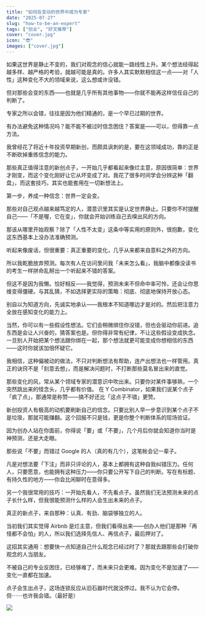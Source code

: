 ```yaml
---
title: "如何在变动的世界中成为专家"
date: "2025-07-27"
slug: "how-to-be-an-expert"
tags: ["创业", "好文推荐"]
cover: "cover.jpg"
icon: "😎"
images: ["cover.jpg"]
---
```

如果这世界是静止不变的，我们对观念的信心就能一路线性上升。某个想法经得起越多样、越严格的考验，就越可能是真的。许多人其实默默相信这一点——对「人性」这种变化不大的领域来说，这么想或许没错。



但对那些会变的东西——也就是几乎所有其他事物——你就不能再这样信任自己的判断了。



专家之所以会错，往往是因为他们精通的，是一个早已过期的世界。



有办法避免这种情况吗？能不能不被过时信念困住？答案是——可以，但得靠一点方法。



我曾经花了将近十年投资早期新创，而颇具讽刺的是，要在这领域成功，靠的正是不断砍掉重练信念的能力。



那些真正值得注意的新创点子，一开始几乎都看起来像烂主意，原因很简单：世界才刚变，而这个变化刚好让它从坏变成了对。我花了很多时间学会分辨这种「翻盘」，而这套技巧，其实也能套用在一切新想法上。



第一步，养成一种信念：世界一定会变。



那些对自己观点越来越笃定的人，潜意识里其实是认定世界静止。只要你不时提醒自己——「不是喔，它在变」，你就会开始训练自己去嗅出风的方向。



那该从哪里开始观察？除了「人性不太变」这条中等实用的原则外，很抱歉，变化这东西基本上没办法准确预测。



听起来像废话，但很重要：真正重要的变化，几乎从来都来自意料之外的方向。



所以我乾脆放弃预测。每次有人在访问里问我「未来怎么看」，我脑中都像没读书的考生一样拼命乱掰出一个听起来不错的答案。



但这不是因为我懒。恰好相反——我觉得，预测未来不但命中率可怜，还会让你思维变得僵硬。与其乱猜，不如选择更实际的策略：彻底、彻底地保持开放心态。



别自以为知道方向，先诚实地承认——我根本不知道哪边才是对的。然后把注意力全放在感知变化的能力上。



当然，你可以有一些假设性想法。它们会稍微绑住你没错，但也会驱动你前进。追东西是会让人兴奋的，猜答案也是。但你得非常有纪律，不让这些假设变成执念。
一旦别人开始把某个想法跟你绑在一起，那个想法就更可能变成你想相信的东西——这时你就该加倍怀疑它。



我相信，这种偏被动的做法，不只对判断想法有帮助，连产出想法也一样管用。真正的诀窍不是「刻意去想」，而是解决问题时，不打断那些莫名冒出来的直觉。



那些变化的风，常从某个领域专家的潜意识中吹出来。只要你对某件事够熟，一个突然跳出来的怪念头，几乎都有价值。
在 Y Combinator，如果我们说某个点子「疯了点」，那通常是称赞——搞不好还比「这点子不错」更赞。



新创投资人有极高的动机要刷新自己的信念。只要比别人早一步意识到某个点子不是垃圾，那就可能赚翻。这个回报不只是钱，更是你整个判断体系的现场验证。



因为创办人站在你面前，你得说「要」或「不要」，几个月后你就会知道你当时是神预测，还是大走眼。



那些说「不要」而错过 Google 的人（真的有几个），这笔帐会记一辈子。



凡是对想法要「下注」而非只评论的人，基本上都拥有这种自我纠错压力。任何人，只要愿意，也能拥有这种压力——你只要公开写下自己的判断。写在有标题、有持久性的地方——你会比闲聊时在意得多。



另一个我很常用的技巧：一开始先看人，不先看点子。虽然我们无法预测未来的点子长什么样，但我很能预测什么样的人会生出未来的点子。



真正的新点子，来自那种：认真、有劲、脑袋够独立的人。



当初我们其实觉得 Airbnb 是烂主意，但我们看得出来——创办人他们是那种「再怪都不会怕」的人，所以我们选择先信人、再信点子，最后押对了。



这招其实通用：想要快一点知道自己什么观念已经过时了？那就去跟那些会打破你观念的人当朋友。



不被自己的专业反困住，已经够难了，而未来只会更难。因为变化不是加速了——变化一直都在加速。



点子会生出点子，这场连锁反应从旧石器时代就没停过。我不认为它会停。
但⋯⋯也许我会错。（最好是）




![](https://prod-files-secure.s3.us-west-2.amazonaws.com/112d0858-5090-4d34-a606-b75eb8d65fd2/46476355-9cf3-4e99-9b7a-3531bc426380/1000202064.png?X-Amz-Algorithm=AWS4-HMAC-SHA256&X-Amz-Content-Sha256=UNSIGNED-PAYLOAD&X-Amz-Credential=ASIAZI2LB4663VGRA57S%2F20250918%2Fus-west-2%2Fs3%2Faws4_request&X-Amz-Date=20250918T231159Z&X-Amz-Expires=3600&X-Amz-Security-Token=IQoJb3JpZ2luX2VjEEoaCXVzLXdlc3QtMiJHMEUCIQCF46SQxysfmTQSnmfAmztIDML%2BYeP0wTv5jvbko8UZhwIgWp8%2FTe1WNx37Cj4IdUyDwL%2B8JYcrrpiWs7ag%2FhYpOygqiAQIw%2F%2F%2F%2F%2F%2F%2F%2F%2F%2F%2FARAAGgw2Mzc0MjMxODM4MDUiDMVH6zePkfoyJSGg8ircA1gjo9dvzDJw5437znmp7aJqL6z3I9NSVanHHW%2BKwdVWCFMpprZUii4r0dmrJML4AGa8hlEmOAL1gmwJy0oFEZiStbg25NdJ1UxUVVn86ZncOHtJq4Q4i3pU3qqe2rhPYLMdKeR1tPK5EWeu8zLnyPzuL5RvmIEslI3TgYRwNFeyDOnwDJW02ALWaqLqBZoDe1pZwnVflwDOKwxUk6NX2kQzkGX2EeztnCt%2FKxZcc7ET%2BxKHpWIn%2BWES5cYgNlig%2F1wt6WW3KGHHeH5Khd%2FXUomDUF6mEZhYz%2FitCLReadEK894gEXPMTibQOHlQ74FEiVJ6o8esX0i1I8jvNTOEXF6ld8ZtTG1YfNJjx74ZJB99R4XjuwDJh10vgZULH0W2k9%2BexOJ9qATS%2F%2FpTIFlXa0TlQcqioLIedHjYT5ZMu5sILO7nM7a758SJQwvCh%2Fd9DY5rXSWPd56nAvCiYZcn%2BP0rJ%2BFEmvdrC5VN0PtlO2bAVr3TVDvtl2FdxjPBxdQa%2Fcr7Ay4X1ai%2Fwlz9QJvENof7FMhukEe4upqFn4E8lRvTEmxPyFR%2Bhlc%2BipPqWGWWNuyXeLCXD3ancEJ1Ukx4mnZ5%2BZ9dSM%2FgGN2yg1D6pIp0x02JzOL5s4h%2BAPXwMJ%2BBscYGOqUBDLvS%2F%2FX3OxIWTGn7%2Fc1jhgmnNbHV2n75m4kugUPKWhi9m%2B9wevBqAD1i%2FONNYXRbYiPCzHNWMHsz0dFYF6IHLocydYaGZKs%2B07oDdSjarqon376gCQtNkcrq%2BaqD9FueJzi4xd1Ts9clLSUB%2FkI1DOWLGD155KoEiGMGxKKm3koStoag4TWHJqHFQZ89AMs98s4Bl%2FVhLukz66I%2FyNXDFbVA%2BtBX&X-Amz-Signature=996d53a0ac0adef15967a1a69b8ca86fb4f5b070464099b151e68aac7a928675&X-Amz-SignedHeaders=host&x-amz-checksum-mode=ENABLED&x-id=GetObject)

